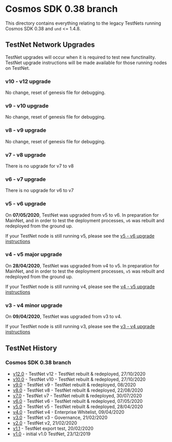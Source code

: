 # Cosmos SDK 0.38 branch

This directory contains everything relating to the legacy TestNets running Cosmos SDK 0.38 and `und` <= 1.4.8.

## TestNet Network Upgrades

TestNet upgrades will occur when it is required to test new functinality. TestNet upgrade instructions will be made available for those running nodes on TestNet.

### v10 - v12 upgrade

No change, reset of genesis file for debugging.

### v9 - v10 upgrade

No change, reset of genesis file for debugging.

### v8 - v9 upgrade

No change, reset of genesis file for debugging.

### v7 - v8 upgrade

There is no upgrade for v7 to v8

### v6 - v7 upgrade

There is no upgrade for v6 to v7

### v5 - v6 upgrade

On **07/05/2020**, TestNet was upgraded from v5 to v6. In preparation for MainNet, and in order to test the deployment processes, `v6` was rebuilt and redeployed from the ground up.

If your TestNet node is still running v5, please see the [v5 - v6 upgrade instructions](upgrades/TestNet-v5-v6_upgrade.md)

### v4 - v5 major upgrade

On **28/04/2020**, TestNet was upgraded from v4 to v5. In preparation for MainNet, and in order to test the deployment processes, `v5` was rebuilt and redeployed from the ground up.

If your TestNet node is still running v4, please see the [v4 - v5 upgrade instructions](upgrades/TestNet-v4-v5_upgrade.md)

### v3 - v4 minor upgrade

On **09/04/2020**, TestNet was upgraded from v3 to v4.

If your TestNet node is still running v3, please see the [v3 - v4 upgrade instructions](upgrades/TestNet_v3-v4_upgrade.md)

## TestNet History


### Cosmos SDK 0.38 branch

- [v12.0](history/v12.0) - TestNet v12 - TestNet rebuilt & redeployed, 27/10/2020
- [v10.0](history/v10.0) - TestNet v10 - TestNet rebuilt & redeployed, 27/10/2020
- [v9.0](history/v9.0) - TestNet v9 - TestNet rebuilt & redeployed, 08/2020
- [v8.0](history/v8.0) - TestNet v8 - TestNet rebuilt & redeployed, 22/08/2020
- [v7.0](history/v7.0) - TestNet v7 - TestNet rebuilt & redeployed, 30/07/2020
- [v6.0](history/v6.0) - TestNet v6 - TestNet rebuilt & redeployed, 07/05/2020
- [v5.0](history/v5.0) - TestNet v5 - TestNet rebuilt & redeployed, 28/04/2020
- [v4.0](history/v4.0) - TestNet v4 - Enterprise Whitelist, 09/04/2020
- [v3.0](history/v3.0) - TestNet v3 - Governance, 21/02/2020
- [v2.0](history/v2.0) - TestNet v2, 21/02/2020
- [v1.1](history/v1.1) - TestNet export test, 20/02/2020
- [v1.0](history/v1.0) - initial v1.0 TestNet, 23/12/2019  

